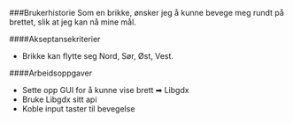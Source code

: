 ###Brukerhistorie
Som en brikke, ønsker jeg å kunne bevege meg rundt på brettet, slik at jeg kan nå mine mål.

####Akseptansekriterier
-   Brikke kan flytte seg Nord, Sør, Øst, Vest.

####Arbeidsoppgaver
-   Sette opp GUI for å kunne vise brett ➡ Libgdx
-   Bruke Libgdx sitt api
-   Koble input taster til bevegelse